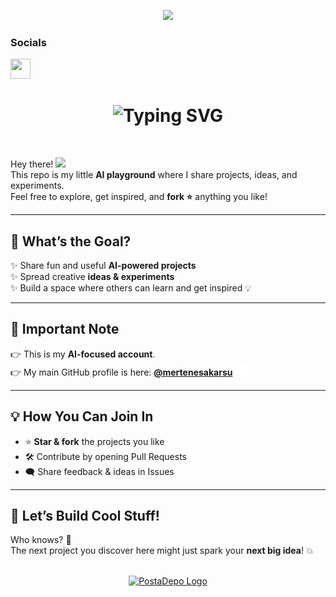 <p align="center">
  <img src="https://res.cloudinary.com/db1ykrdfo/image/upload/v1758667455/dnm-removebg-preview_llwiry.png" width="500">
</p>

### Socials
<p align="left"><a href="http://www.instagram.com/by.mertenes" target="_blank" rel="noreferrer"> <picture> <source media="(prefers-color-scheme: dark)" srcset="https://raw.githubusercontent.com/danielcranney/readme-generator/main/public/icons/socials/instagram-dark.svg" /> <source media="(prefers-color-scheme: light)" srcset="https://raw.githubusercontent.com/danielcranney/readme-generator/main/public/icons/socials/instagram.svg" /> <img src="https://raw.githubusercontent.com/danielcranney/readme-generator/main/public/icons/socials/instagram.svg" width="32" height="32" /> </picture> </a></p>

<h1 align="center">
  <img src="https://readme-typing-svg.herokuapp.com?size=40&duration=4000&center=true&vCenter=true&width=800&color=FFFFFF&lines=Welcome+to+MertEnesAkarsu-Aİ+%F0%9F%9A%80;AI+Projects+%26+Ideas+%F0%9F%92%A1;Let's+Build+Cool+Stuff+Together+%F0%9F%94%A5" alt="Typing SVG" />
</h1>






</br>

Hey there! ![](https://user-images.githubusercontent.com/18350557/176309783-0785949b-9127-417c-8b55-ab5a4333674e.gif)  
This repo is my little **AI playground** where I share projects, ideas, and experiments.  
Feel free to explore, get inspired, and **fork ⭐** anything you like!  

---

## 🎯 What’s the Goal?
✨ Share fun and useful **AI-powered projects**  
✨ Spread creative **ideas & experiments**  
✨ Build a space where others can learn and get inspired 💡  

---

## 📌 Important Note
👉 This is my **AI-focused account**.  
👉 My main GitHub profile is here: [**@mertenesakarsu**](https://github.com/mertenesakarsu) <a href="https://github.com/mertenesakarsu"><img width="20" height="20" src="https://raw.githubusercontent.com/MertEnesAKARSU/MertEnesAKARSU/main/src/MEA.gif"/></a>

---

## 💡 How You Can Join In
- ⭐ **Star & fork** the projects you like  
- 🛠️ Contribute by opening Pull Requests  
- 🗨️ Share feedback & ideas in Issues  

---

## 🚀 Let’s Build Cool Stuff!
Who knows? 🤔  
The next project you discover here might just spark your **next big idea**! 💥  
</br><p align="center"><a href="https://github.com/mertenesakarsu"><img alt="PostaDepo Logo" src="https://github.com/user-attachments/assets/80b54475-23c7-406b-a265-8e34f990f09a" /></a></p>
